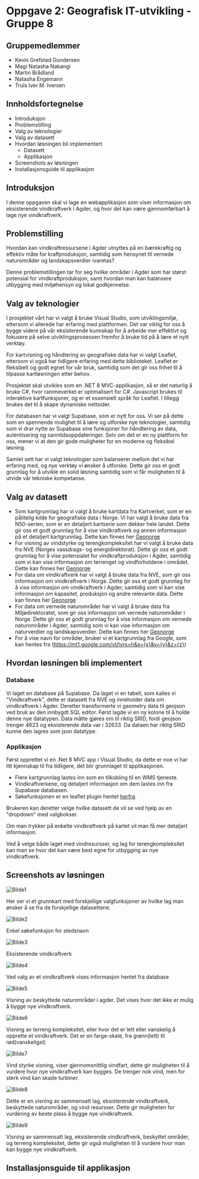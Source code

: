 # Oppgave 2: Geografisk IT-utvikling - Gruppe 8
## Gruppemedlemmer
- Kevin Grefstad Gundersen
- Magi Natasha Nakangi
- Martin Brådland  
- Natasha Engemann 
- Truls Iver M. Iversen

## Innholdsfortegnelse
- Introduksjon
- Problemstilling
- Valg av teknologier
- Valg av datasett
- Hvordan løsningen bli implementert
    - Datasett
    - Applikasjon
- Screenshots av løsningen
- Installasjonsguide til applikasjon

## Introduksjon
I denne oppgaven skal vi lage en webapplikasjon som viser informasjon om eksisterende vindkraftverk 
i Agder, og hvor det kan være gjennomførbart å lage nye vindkraftverk.

## Problemstilling
Hvordan kan vindkraftressursene i Agder utnyttes på en bærekraftig og effektiv 
måte for kraftproduksjon, samtidig som hensynet til vernede naturområder og 
landskapsverdier ivaretas?

Denne problemstillingen tar for seg hvilke områder i Agder som har størst potensial for
vindkraftproduksjon, samt hvordan man kan balansere utbygging med miljøhensyn og lokal 
godkjennelse.

## Valg av teknologier
I prosjektet vårt har vi valgt å bruke Visual Studio, som utviklingsmiljø, ettersom vi 
allerede har erfaring med plattformen. Det var viktig for oss å bygge videre på vår 
eksisterende kunnskap for å arbeide mer effektivt og fokusere på selve utviklingsprosessen 
fremfor å bruke tid på å lære et nytt verktøy.

For kartvisning og håndtering av geografiske data har vi valgt Leaflet, ettersom 
vi også har tidligere erfaring med dette biblioteket. Leaflet er fleksibelt og godt 
egnet for vår bruk, samtidig som det gir oss frihet til å tilpasse kartløsningen etter 
behov.

Prosjektet skal utvikles som en .NET 8 MVC-applikasjon, så er det naturlig å bruke C#, 
hvor rammeverket er optimalisert for C#. Javascript brukes til interaktive kartfunksjoner,
og er et essensielt språk for Leaflet. I tillegg brukes det til å skape dynamiske 
nettsider.

For databasen har vi valgt Supabase, som er nytt for oss. Vi ser på dette som en 
spennende mulighet til å lære og utforske nye teknologier, samtidig som vi drar nytte 
av Supabase sine funksjoner for håndtering av data, autentisering og 
sanntidsoppdateringer. Selv om det er en ny plattform for oss, mener vi at den 
gir gode muligheter for en moderne og fleksibel løsning.

Samlet sett har vi valgt teknologier som balanserer mellom det vi har erfaring med, 
og nye verktøy vi ønsker å utforske. Dette gir oss et godt grunnlag for å utvikle 
en solid løsning samtidig som vi får muligheten til å utvide vår tekniske kompetanse.

## Valg av datasett

- Som kartgrunnlag har vi valgt å bruke kartdata fra Kartverket, som er en pålitelig kilde for geografiske data i Norge. Vi har valgt å bruke data fra N50-serien, som er en detaljert kartserie som dekker hele landet. Dette gir oss et godt grunnlag for å vise vindkraftverk og annen informasjon på et detaljert kartgrunnlag. Dette kan finnes her [Geonorge](https://kartkatalog.geonorge.no/metadata/ea192681-d039-42ec-b1bc-f3ce04c189ac)
- For visning av vindstyrke og terengkompleksitet har vi valgt å bruke data fra NVE (Norges vassdrags- og energidirektorat). Dette gir oss et godt grunnlag for å vise potensialet for vindkraftproduksjon i Agder, samtidig som vi kan vise informasjon om terrenget og vindforholdene i området. Dette kan finnes her [Geonorge](https://kartkatalog.geonorge.no/metadata/vindressurser/21079f3d-81b8-405b-bfb1-c213d732fcfb)
- For data om vindkraftverk har vi valgt å bruke data fra NVE, som gir oss informasjon om vindkraftverk i Norge. Dette gir oss et godt grunnlag for å vise informasjon om vindkraftverk i Agder, samtidig som vi kan vise informasjon om kapasitet, produksjon og andre relevante data. Dette kan finnes her [Geonorge](https://kartkatalog.geonorge.no/metadata/vindkraftverk/ac249604-cd82-490c-83cc-9cd24fe18088)
- For data om vernede naturområder har vi valgt å bruke data fra Miljødirektoratet, som gir oss informasjon om vernede naturområder i Norge. Dette gir oss et godt grunnlag for å vise informasjon om vernede naturområder i Agder, samtidig som vi kan vise informasjon om naturverdier og landskapsverdier. Dette kan finnes her [Geonorge](https://kartkatalog.geonorge.no/metadata/naturvernomraader/5857ec0a-8d2c-4cd8-baa2-0dc54ae213b4)
- For å vise navn for områder, bruker vi et kartgrunnlag fra Google, som kan hentes fra (https://mt1.google.com/vt/lyrs=h&x={x}&y={y}&z={z})



## Hvordan løsningen bli implementert

### Database
Vi laget en database på Supabase. Da laget vi en tabell, som kalles vi "Vindkraftverk", dette er datasett fra NVE og inneholder data om vindkraftverk i Agder. Deretter transformerte vi geometry data til geojson ved bruk av den innbygdt SQL editor. Først lagde vi en ny kolone til å holde denne nye datatypen. Data måtte gjøres om til riktig SRID, fordi geojson trenger 4623 og eksisterende data var i 32633. Da dataen har riktig SRID kunne den lagres som json datatype.

### Applikasjon
Først opprettet vi en .Net 8 MVC app i Visual Studio, da dette er noe vi har litt kjennskap til fra tidligere, det blir grunnlaget til applikasjonen. 
- Flere kartgrunnlag lastes inn som en tilkobling til en WMS tjeneste.
- Vindkraftverkene, og detaljert informasjon om dem lastes inn fra Supabase databasen.
- Søkefunksjonen er en leaflet plugin hentet [herfra](https://github.com/perliedman/leaflet-control-geocoder).

Brukeren kan deretter velge hvilke datasett de vil se ved hjelp av en "dropdown" med valgbokser.

Om man trykker på enkelte vindkraftverk på kartet vil man få mer detaljert informasjon.

Ved å velge både laget med vindresursser, og lag for terengkompleksitet kan man se hvor det kan være best egne for utbygging av nye vindkraftverk.

## Screenshots av løsningen

![Bilde1](https://github.com/user-attachments/assets/1a986557-f67f-4c48-b5e2-6da91673e033)

Her ser vi et grunnkart med forskjellige valgfunksjoner av hvilke lag man ønsker å se fra de forskjellige datasettene.

![Bilde2](https://github.com/user-attachments/assets/17e83f06-9b08-4687-832b-da485614e564)

Enkel søkefunksjon for stedsnavn

![Bilde3](https://github.com/user-attachments/assets/9227936a-bddf-46ed-b09d-77cc1b8a244c)

Eksisterende vindkraftverk

![Bilde4](https://github.com/user-attachments/assets/3b9b1906-3986-47e8-9cd6-41205d8112b8)

Ved valg av et vindkraftverk vises informasjon hentet fra database

![Bilde5](https://github.com/user-attachments/assets/29ae1a1a-b53b-4c55-898e-426ae84b0ea6)

Visning av beskyttede naturområder i agder. Det vises hvor det ikke er mulig å bygge nye vindkraftverk.

![Bilde6](https://github.com/user-attachments/assets/7661ed02-62ac-4195-81fa-3e1c2acee88f)

Visning av terreng kompleksitet, eller hvor det er lett eller vanskelig å opprette et vindkraftverk. Det er en farge-skale, fra grønn(lett) til rød(vanskeligst)

![Bilde7](https://github.com/user-attachments/assets/4c1aa022-bf7f-4e12-98f1-f930cad96327)

Vind styrke visning, viser gjennomsnittlig vindfart, dette gir muligheten til å vurdere hvor nye vindkraftverk kan bygges. De trenger nok vind, men for sterk vind kan skade turbiner.

![Bilde8](https://github.com/user-attachments/assets/622c0b7c-3194-4499-856c-1755ca878cb7)

Dette er en visning av sammensatt lag, eksisterende vindkraftverk, beskyttede naturområder, og vind resursser. Dette gir muligheten for vurdering av beste plass å bygge nye vindkraftverk.

![Bilde9](https://github.com/user-attachments/assets/c9e50d2c-a1d5-4521-ba15-56c50aeb4825)

Visning av sammensatt lag, eksisterende vindkraftverk, beskyttet områder, og terreng kompleksitet, dette gir også muligheten til å vurdere hvor man kan bygge nye vindkraftverk.

## Installasjonsguide til applikasjon




